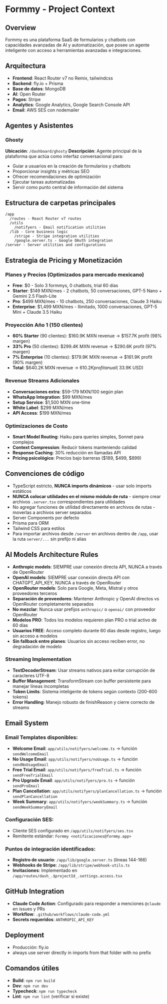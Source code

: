 # Formmy - Project Context

## Overview

Formmy es una plataforma SaaS de formularios y chatbots con capacidades avanzadas de AI y automatización, que posee un agente inteligente con acceso a herramientas avanzadas e integraciones.

## Arquitectura

- **Frontend**: React Router v7 no Remix, tailwindcss
- **Backend**: fly.io + Prisma
- **Base de datos**: MongoDB
- **AI**: Open Router
- **Pagos**: Stripe
- **Analytics**: Google Analytics, Google Search Console API
- **Email**: AWS SES con nodemailer

## Agentes y Asistentes

### Ghosty

**Ubicación**: `/dashboard/ghosty`
**Descripción**: Agente principal de la plataforma que actúa como interfaz conversacional para:

- Guiar a usuarios en la creación de formularios y chatbots
- Proporcionar insights y métricas SEO
- Ofrecer recomendaciones de optimización
- Ejecutar tareas automatizadas
- Servir como punto central de información del sistema

## Estructura de carpetas principales

```
/app
  /routes - React Router v7 routes
  /utils
    /notifyers - Email notification utilities
  /lib - Core business logic
    /stripe - Stripe integration utilities
    /google.server.ts - Google OAuth integration
/server - Server utilities and configurations
```

## Estrategia de Pricing y Monetización

### Planes y Precios (Optimizados para mercado mexicano)
- **Free**: $0 - Solo 3 formmys, 0 chatbots, trial 60 días
- **Starter**: $149 MXN/mes - 2 chatbots, 50 conversaciones, GPT-5 Nano + Gemini 2.5 Flash-Lite
- **Pro**: $499 MXN/mes - 10 chatbots, 250 conversaciones, Claude 3 Haiku
- **Enterprise**: $1,499 MXN/mes - Ilimitado, 1000 conversaciones, GPT-5 Mini + Claude 3.5 Haiku

### Proyección Año 1 (150 clientes)
- **60% Starter** (90 clientes): $160.9K MXN revenue → $157.7K profit (98% margen)
- **33% Pro** (50 clientes): $299.4K MXN revenue → $290.6K profit (97% margen)  
- **7% Enterprise** (10 clientes): $179.9K MXN revenue → $161.9K profit (90% margen)
- **Total**: $640.2K MXN revenue → $610.2K profit anual (~$33.9K USD)

### Revenue Streams Adicionales
- **Conversaciones extra**: $59-179 MXN/100 según plan
- **WhatsApp Integration**: $99 MXN/mes
- **Setup Service**: $1,500 MXN one-time
- **White Label**: $299 MXN/mes
- **API Access**: $199 MXN/mes

### Optimizaciones de Costo
- **Smart Model Routing**: Haiku para queries simples, Sonnet para complejos
- **Context Compression**: Reducir tokens manteniendo calidad
- **Response Caching**: 30% reducción en llamadas API
- **Pricing psicológico**: Precios bajo barreras ($189, $499, $899)

## Convenciones de código

- TypeScript estricto, **NUNCA imports dinámicos** - usar solo imports estáticos
- **NUNCA colocar utilidades en el mismo módulo de ruta** - siempre crear archivos `.server.tsx` correspondientes para utilidades
- No agregar funciones de utilidad directamente en archivos de rutas - moverlas a archivos server separados
- Server Components por defecto
- Prisma para ORM
- Tailwind CSS para estilos
- Para importar archivos desde `/server` en archivos dentro de `/app`, usar la ruta `server/...` sin prefijo ni alias

## AI Models Architecture Rules

- **Anthropic models**: SIEMPRE usar conexión directa API, NUNCA a través de OpenRouter
- **OpenAI models**: SIEMPRE usar conexión directa API con CHATGPT_API_KEY, NUNCA a través de OpenRouter
- **OpenRouter models**: Solo para Google, Meta, Mistral y otros proveedores terceros
- **Separación de proveedores**: Mantener Anthropic y OpenAI directos vs OpenRouter completamente separados
- **No mezclar**: Nunca usar prefijos `anthropic/` o `openai/` con proveedor OpenRouter
- **Modelos PRO**: Todos los modelos requieren plan PRO o trial activo de 60 días
- **Usuarios FREE**: Acceso completo durante 60 días desde registro, luego sin acceso a modelos
- **Sin fallback entre planes**: Usuarios sin acceso reciben error, no degradación de modelo

### Streaming Implementation
- **TextDecoderStream**: Usar streams nativos para evitar corrupción de caracteres UTF-8
- **Buffer Management**: TransformStream con buffer persistente para manejar líneas incompletas
- **Token Limits**: Sistema inteligente de tokens según contexto (200-600 tokens)
- **Error Handling**: Manejo robusto de finishReason y cierre correcto de streams

## Email System

### Email Templates disponibles:
- **Welcome Email**: `app/utils/notifyers/welcome.ts` → función `sendWelcomeEmail`
- **No Usage Email**: `app/utils/notifyers/noUsage.ts` → función `sendNoUsageEmail`
- **Free Trial Email**: `app/utils/notifyers/freeTrial.ts` → función `sendFreeTrialEmail`
- **Pro Upgrade Email**: `app/utils/notifyers/pro.ts` → función `sendProEmail`
- **Plan Cancellation**: `app/utils/notifyers/planCancellation.ts` → función `sendPlanCancellation`
- **Week Summary**: `app/utils/notifyers/weekSummary.ts` → función `sendWeekSummaryEmail`

### Configuración SES:
- Cliente SES configurado en `/app/utils/notifyers/ses.tsx`
- Remitente estándar: `Formmy <notificaciones@formmy.app>`

### Puntos de integración identificados:
- **Registro de usuario**: `/app/lib/google.server.ts` (líneas 144-166)
- **Webhooks de Stripe**: `/app/lib/stripe/webhook-utils.ts`
- **Invitaciones**: Implementado en `/app/routes/dash_.$projectId_.settings.access.tsx`

## GitHub Integration

- **Claude Code Action**: Configurado para responder a menciones `@claude` en issues y PRs
- **Workflow**: `.github/workflows/claude-code.yml`
- **Secrets requeridos**: `ANTHROPIC_API_KEY`

## Deployment

- Producción: fly.io
- always use server directly in imports from that folder with no prefix

## Comandos útiles

- **Build**: `npm run build`
- **Dev**: `npm run dev`
- **Typecheck**: `npm run typecheck`
- **Lint**: `npm run lint` (verificar si existe)